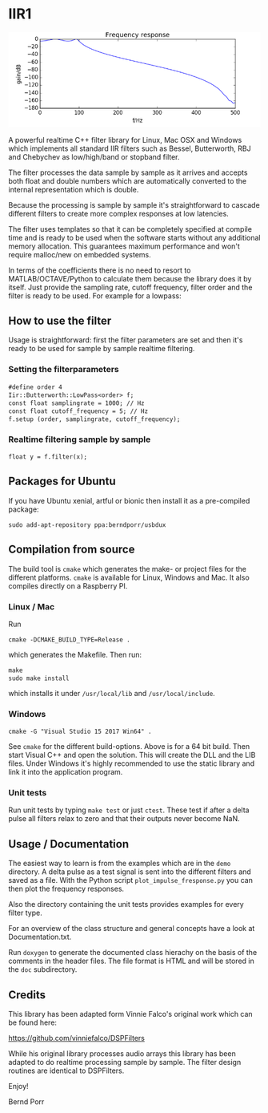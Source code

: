 # IIR1

![alt tag](cheby1.png)

A powerful realtime C++ filter library for Linux, Mac OSX and Windows which
implements all standard IIR filters such as Bessel, Butterworth, RBJ
and Chebychev as low/high/band or stopband filter.

The filter processes the data sample by sample as it arrives and
accepts both float and double numbers which are
automatically converted to the internal representation which is
double.

Because the processing is sample by sample it's straightforward to
cascade different filters to create more complex responses at low
latencies.

The filter uses templates so that it can be completely
specified at compile time and is ready to be used when the software
starts without any additional memory allocation. This guarantees
maximum performance and won't require malloc/new on embedded systems.

In terms of the coefficients there is no need to resort to
MATLAB/OCTAVE/Python to calculate them because the
library does it by itself. Just provide the sampling rate, cutoff
frequency, filter order and the filter is ready to be used. For
example for a lowpass:

## How to use the filter
Usage is straightforward: first the filter parameters are set and
then it's ready to be used for sample by sample realtime filtering.

### Setting the filterparameters
```
#define order 4
Iir::Butterworth::LowPass<order> f;
const float samplingrate = 1000; // Hz
const float cutoff_frequency = 5; // Hz
f.setup (order, samplingrate, cutoff_frequency);
```
       
### Realtime filtering sample by sample
```
float y = f.filter(x);
```

## Packages for Ubuntu

If you have Ubuntu xenial, artful or bionic then
install it as a pre-compiled package:

```
sudo add-apt-repository ppa:berndporr/usbdux
```

## Compilation from source

The build tool is `cmake` which generates the make- or project
files for the different platforms. `cmake` is available for
Linux, Windows and Mac. It also compiles directly on a
Raspberry PI.

### Linux / Mac

Run
```
cmake -DCMAKE_BUILD_TYPE=Release .
```
which generates the Makefile. Then run:
```
make
sudo make install
```
which installs it under `/usr/local/lib` and `/usr/local/include`.

### Windows

```
cmake -G "Visual Studio 15 2017 Win64" .
```

See `cmake` for the different build-options. Above is for a 64 bit build.
Then start Visual C++ and open the solution. This will create
the DLL and the LIB files. Under Windows it's highly recommended
to use the static library and link it into the application program.

### Unit tests

Run unit tests by typing `make test` or just `ctest`.
These test if after a delta pulse all filters relax to zero and
that their outputs never become NaN.

## Usage / Documentation

The easiest way to learn is from the examples which are in the `demo`
directory. A delta pulse as a test signal is sent into the different
filters and saved as a file. With the Python script
`plot_impulse_fresponse.py` you can then plot the frequency responses.

Also the directory containing the unit tests provides examples for
every filter type.

For an overview of the class structure and general concepts have a
look at Documentation.txt.

Run `doxygen` to generate the documented class hierachy on the basis of
the comments in the header files. The file format is HTML and will be
stored in the `doc` subdirectory.

## Credits

This library has been adapted form Vinnie Falco's
original work which can be found here:

https://github.com/vinniefalco/DSPFilters

While his original library processes audio arrays this
library has been adapted to do realtime processing sample
by sample. The filter design routines are identical to
DSPFilters.

Enjoy!

Bernd Porr
